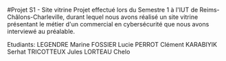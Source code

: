 #Projet S1 - Site vitrine
Projet effectué lors du Semestre 1 à l'IUT de Reims-Châlons-Charleville, durant lequel nous avons réalisé un site vitrine présentant le métier d'un commercial en cybersécurité que nous avons interviewé au préalable.

Etudiants: 
LEGENDRE Marine
FOSSIER Lucie
PERROT Clément
KARABIYIK Serhat
TRICOTTEUX Jules
LORTEAU Chelo
